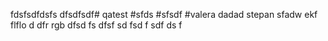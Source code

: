 fdsfsdfdsfs
dfsdfsdf# qatest
#sfds 
#sfsdf
#valera dadad
stepan
sfadw ekf\
flflo d
dfr
rgb 
dfsd
fs
dfsf
sd
fsd
f
sdf
ds
f